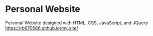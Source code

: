 # Personal Website
Personal Website designed with HTML, CSS, JavaScript, and JQuery
https://rb670586.github.io/my_site/

